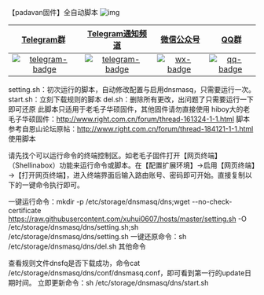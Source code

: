 【padavan固件】全自动脚本
![img](https://raw.githubusercontent.com/xuhui0607/hosts/master/img/318752-14013109302178.jpg)

|    [Telegram群][telegram-group-link]     | [Telegram通知频道][telegram-channel-link]  |  [微信公众号][wx-link]  |    [QQ群][qq-link]    |
|                  :---:                   |                   :---:                    |             :---:              |             :---:              |
| [![telegram-badge]][telegram-group-link] | [![telegram-badge]][telegram-channel-link] | [![wx-badge]][wx-link] | [![qq-badge]][qq-link] |

[telegram-badge]: https://raw.githubusercontent.com/xuhui0607/hosts/master/img/tg.png
[telegram-group-link]: https://t.me/googlehosts
[telegram-channel-link]: https://t.me/googlehostsnews
[wx-badge]: https://raw.githubusercontent.com/xuhui0607/hosts/master/img/lf.png
[wx-link]: https://mp.weixin.qq.com/ 
[qq-badge]: https://raw.githubusercontent.com/xuhui0607/hosts/master/img/qq.png
[qq-link]: http://www.qq.com/
setting.sh：初次运行的脚本，自动修改配置与启用dnsmasq，只需要运行一次。 start.sh：立刻下载规则的脚本 del.sh：删除所有更改，出问题了只需要运行一下即可还原 此脚本只适用于老毛子华硕固件，其他固件请勿直接使用 hiboy大的老毛子华硕固件：http://www.right.com.cn/forum/thread-161324-1-1.html 脚本参考自恩山论坛原帖：http://www.right.com.cn/forum/thread-184121-1-1.html 使用脚本

请先找个可以运行命令的终端控制区。如老毛子固件打开【网页终端】（Shellinabox）功能来运行命令或脚本。在【配置扩展环境】→启用【网页终端】→【打开网页终端】，进入终端界面后输入路由账号、密码即可开始。直接复制以下的一键命令执行即可。

一键运行命令：mkdir -p /etc/storage/dnsmasq/dns;wget --no-check-certificate https://raw.githubusercontent.com/xuhui0607/hosts/master/setting.sh -O /etc/storage/dnsmasq/dns/setting.sh;sh /etc/storage/dnsmasq/dns/setting.sh 一键还原命令：sh /etc/storage/dnsmasq/dns/del.sh 其他命令

查看规则文件dnsfq是否下载成功，命令cat /etc/storage/dnsmasq/dns/conf/dnsmasq.conf，即可看到第一行的update日期时间。 立即更新命令：sh /etc/storage/dnsmasq/dns/start.sh
